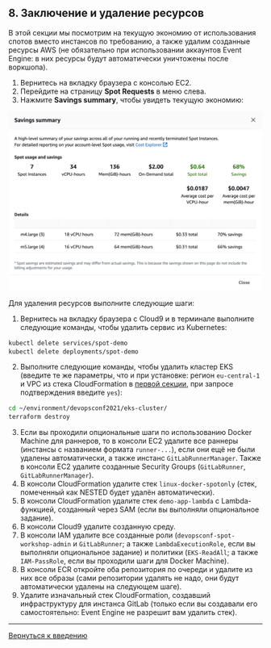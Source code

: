 ## 8. Заключение и удаление ресурсов

В этой секции мы посмотрим на текущую экономию от использования спотов вместо инстансов по требованию, а также удалим созданные ресурсы AWS (не обязательно при использовании аккаунтов Event Engine: в них ресурсы будут автоматически уничтожены после воркшопа).

1. Вернитесь на вкладку браузера с консолью EC2.
2. Перейдите на страницу **Spot Requests** в меню слева.
3. Нажмите **Savings summary**, чтобы увидеть текущую экономию:

![Скриншот консоли AWS](./images/AWSConsole-SavingsSummary.png)

Для удаления ресурсов выполните следующие шаги:

1. Вернитесь на вкладку браузера с Cloud9 и в терминале выполните следующие команды, чтобы удалить сервис из Kubernetes:

```bash
kubectl delete services/spot-demo
kubectl delete deployments/spot-demo
```

2. Выполните следующие команды, чтобы удалить кластер EKS (введите те же параметры, что и при установке: регион `eu-central-1` и VPC из стека CloudFormation в [первой секции](Section1.md), при запросе подтверждения введите `yes`):

```bash
cd ~/environment/devopsconf2021/eks-cluster/
terraform destroy
```

3. Если вы проходили опциональные шаги по использованию Docker Machine для раннеров, то в консоли EC2 удалите все раннеры (инстансы с названием формата `runner-...`), если они ещё не были удалены автоматически, а также инстанс `GitLabRunnerManager`. Также в консоли EC2 удалите созданные Security Groups (`GitLabRunner`, `GitLabRunnerManager`).
4. В консоли CloudFormation удалите стек `linux-docker-spotonly` (стек, помеченный как NESTED будет удалён автоматически).
5. В консоли CloudFormation удалите стек `demo-app-lambda` с Lambda-функцией, созданный через SAM (если вы выполняли опциональное задание).
6. В консоли Cloud9 удалите созданную среду.
7. В консоли IAM удалите все созданные роли (`devopsconf-spot-workshop-admin` и `GitLabRunner`; а также `LambdaExecutionRole`, если вы выполняли опциональное задание) и политики (`EKS-ReadAll`; а также `IAM-PassRole`, если вы проходили шаги для Docker Machine).
8. В консоли ECR откройте оба репозитория по очереди и удалите из них все образы (сами репозитории удалять не надо, они будут автоматически удалены на следующем шаге).
9. Удалите изначальный стек CloudFormation, создавший инфраструктуру для инстанса GitLab (только если вы создавали его самостоятельно: Event Engine не разрешит вам удалить стек).

---

[Вернуться к введению](../README.md)
